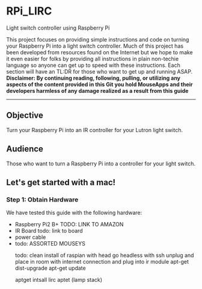# RPi_LIRC
Light switch controller using Raspberry Pi

This project focuses on providing simple instructions and code on turning your Raspberry Pi into a light switch controller. Much of this project has been developed from resources found on the Internet but we hope to make it even easier for folks by providing all instructions in plain non-techie language so anyone can get up to speed with these instructions. Each section will have an TL:DR for those who want to get up and running ASAP. <b> Disclaimer: By continuing reading, following, pulling, or utilizing any aspects of the content provided in this Git you hold MouseApps and their developers harmless of any damage realized as a result from this guide</b>

<hr>

<h2>Objective</h2>
Turn your Raspberry Pi into an IR controller for your Lutron light switch.

<h2>Audience</h2>
Those who want to turn a Raspberry Pi into a controller for your light switch.

<h2>Let's get started with a mac!</h2>

<h3>Step 1: Obtain Hardware</h3>
We have tested this guide with the following hardware:
<ul>
<li>Raspberry Pi2 B+ TODO: LINK TO AMAZON</li>
<li>IR Board todo: link to board</li>
<li>power cable</li>
<li>todo: ASSORTED MOUSEYS</li>

todo: clean install of raspian with head
go headless with ssh
unplug and place in room with internet connection and plug into ir module 
apt-get dist-upgrade
apt-get update

aptget intsall lirc
aptet (lamp stack)
